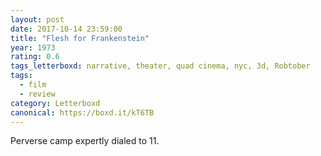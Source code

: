 ```yaml
---
layout: post 
date: 2017-10-14 23:59:00
title: "Flesh for Frankenstein"
year: 1973
rating: 0.6
tags_letterboxd: narrative, theater, quad cinema, nyc, 3d, Robtober
tags:
  - film
  - review
category: Letterboxd
canonical: https://boxd.it/kT6TB
---
```


Perverse camp expertly dialed to 11.